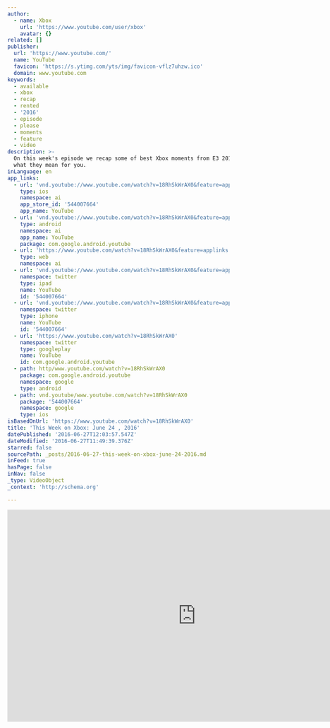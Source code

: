 ```yaml
---
author:
  - name: Xbox
    url: 'https://www.youtube.com/user/xbox'
    avatar: {}
related: []
publisher:
  url: 'https://www.youtube.com/'
  name: YouTube
  favicon: 'https://s.ytimg.com/yts/img/favicon-vflz7uhzw.ico'
  domain: www.youtube.com
keywords:
  - available
  - xbox
  - recap
  - rented
  - '2016'
  - episode
  - please
  - moments
  - feature
  - video
description: >-
  On this week's episode we recap some of best Xbox moments from E3 2016 and
  what they mean for you.
inLanguage: en
app_links:
  - url: 'vnd.youtube://www.youtube.com/watch?v=18RhSkWrAX0&feature=applinks'
    type: ios
    namespace: ai
    app_store_id: '544007664'
    app_name: YouTube
  - url: 'vnd.youtube://www.youtube.com/watch?v=18RhSkWrAX0&feature=applinks'
    type: android
    namespace: ai
    app_name: YouTube
    package: com.google.android.youtube
  - url: 'https://www.youtube.com/watch?v=18RhSkWrAX0&feature=applinks'
    type: web
    namespace: ai
  - url: 'vnd.youtube://www.youtube.com/watch?v=18RhSkWrAX0&feature=applinks'
    namespace: twitter
    type: ipad
    name: YouTube
    id: '544007664'
  - url: 'vnd.youtube://www.youtube.com/watch?v=18RhSkWrAX0&feature=applinks'
    namespace: twitter
    type: iphone
    name: YouTube
    id: '544007664'
  - url: 'https://www.youtube.com/watch?v=18RhSkWrAX0'
    namespace: twitter
    type: googleplay
    name: YouTube
    id: com.google.android.youtube
  - path: http/www.youtube.com/watch?v=18RhSkWrAX0
    package: com.google.android.youtube
    namespace: google
    type: android
  - path: vnd.youtube/www.youtube.com/watch?v=18RhSkWrAX0
    package: '544007664'
    namespace: google
    type: ios
isBasedOnUrl: 'https://www.youtube.com/watch?v=18RhSkWrAX0'
title: 'This Week on Xbox: June 24 , 2016'
datePublished: '2016-06-27T12:03:57.547Z'
dateModified: '2016-06-27T11:49:39.376Z'
starred: false
sourcePath: _posts/2016-06-27-this-week-on-xbox-june-24-2016.md
inFeed: true
hasPage: false
inNav: false
_type: VideoObject
_context: 'http://schema.org'

---
```

<iframe src="https://cdn.embedly.com/widgets/media.html?src=https%3A%2F%2Fwww.youtube.com%2Fembed%2F18RhSkWrAX0%3Ffeature%3Doembed&amp;url=http%3A%2F%2Fwww.youtube.com%2Fwatch%3Fv%3D18RhSkWrAX0&amp;image=https%3A%2F%2Fi.ytimg.com%2Fvi%2F18RhSkWrAX0%2Fhqdefault.jpg&amp;key=b7d04c9b404c499eba89ee7072e1c4f7&amp;type=text%2Fhtml&amp;schema=youtube" width="854" height="480" scrolling="no" frameborder="0" allowfullscreen="" style=""></iframe>